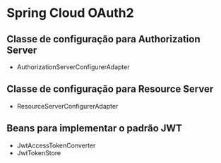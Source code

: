 # Spring Cloud OAuth2

## Classe de configuração para Authorization Server
* AuthorizationServerConfigurerAdapter

## Classe de configuração para Resource Server
* ResourceServerConfigurerAdapter

## Beans para implementar o padrão JWT
* JwtAccessTokenConverter
* JwtTokenStore
